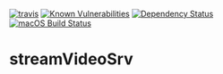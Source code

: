 [![travis](https://travis-ci.org/Peterfurax/streamVideoSrv.svg?branch=master)](https://travis-ci.org/Peterfurax/streamVideoSrv) [![Known Vulnerabilities](https://snyk.io/test/github/peterfurax/ori/badge.svg)](https://snyk.io/test/github/peterfurax/ori) [![Dependency Status](https://david-dm.org/peterfurax/streamVideoSrv.svg)](https://david-dm.org/peterfurax/streamVideoSrv)
[![macOS Build Status](https://circleci.com/gh/Peterfurax/streamVideoSrv.svg?style=shield)](https://circleci.com/gh/Peterfurax/streamVideoSrv) 
# streamVideoSrv
